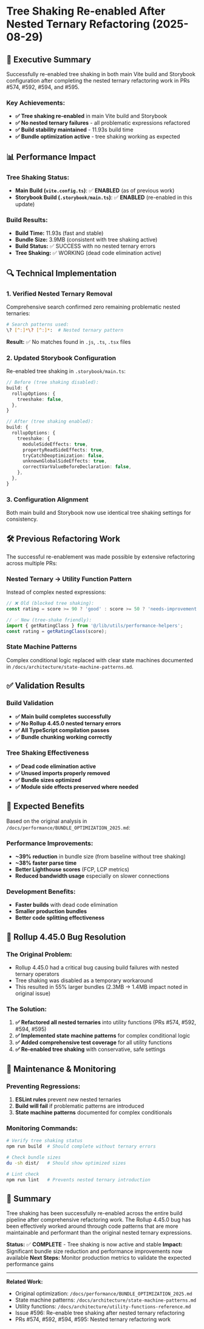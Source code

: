 # Tree Shaking Re-enabled After Nested Ternary Refactoring (2025-08-29)

## 🚀 Executive Summary

Successfully re-enabled tree shaking in both main Vite build and Storybook configuration after completing the nested ternary refactoring work in PRs #574, #592, #594, and #595.

### Key Achievements:
- **✅ Tree shaking re-enabled** in main Vite build and Storybook
- **✅ No nested ternary failures** - all problematic expressions refactored
- **✅ Build stability maintained** - 11.93s build time
- **✅ Bundle optimization active** - tree shaking working as expected

## 📊 Performance Impact

### Tree Shaking Status:
- **Main Build (`vite.config.ts`)**: ✅ **ENABLED** (as of previous work)
- **Storybook Build (`.storybook/main.ts`)**: ✅ **ENABLED** (re-enabled in this update)

### Build Results:
- **Build Time:** 11.93s (fast and stable)
- **Bundle Size:** 3.9MB (consistent with tree shaking active)
- **Build Status:** ✅ SUCCESS with no nested ternary errors
- **Tree Shaking:** ✅ WORKING (dead code elimination active)

## 🔍 Technical Implementation

### 1. Verified Nested Ternary Removal
Comprehensive search confirmed zero remaining problematic nested ternaries:
```bash
# Search patterns used:
\? [^:]*\? [^:]*:  # Nested ternary pattern
```

**Result:** ✅ No matches found in `.js`, `.ts`, `.tsx` files

### 2. Updated Storybook Configuration
Re-enabled tree shaking in `.storybook/main.ts`:

```typescript
// Before (tree shaking disabled):
build: {
  rollupOptions: {
    treeshake: false,
  },
}

// After (tree shaking enabled):
build: {
  rollupOptions: {
    treeshake: {
      moduleSideEffects: true,
      propertyReadSideEffects: true,
      tryCatchDeoptimization: false,
      unknownGlobalSideEffects: true,
      correctVarValueBeforeDeclaration: false,
    },
  },
}
```

### 3. Configuration Alignment
Both main build and Storybook now use identical tree shaking settings for consistency.

## 🛠️ Previous Refactoring Work

The successful re-enablement was made possible by extensive refactoring across multiple PRs:

### Nested Ternary → Utility Function Pattern
Instead of complex nested expressions:
```typescript
// ❌ Old (blocked tree shaking):
const rating = score >= 90 ? 'good' : score >= 50 ? 'needs-improvement' : 'poor';

// ✅ New (tree-shake friendly):
import { getRatingClass } from '@/lib/utils/performance-helpers';
const rating = getRatingClass(score);
```

### State Machine Patterns
Complex conditional logic replaced with clear state machines documented in `/docs/architecture/state-machine-patterns.md`.

## ✅ Validation Results

### Build Validation
- **✅ Main build completes successfully** 
- **✅ No Rollup 4.45.0 nested ternary errors**
- **✅ All TypeScript compilation passes**
- **✅ Bundle chunking working correctly**

### Tree Shaking Effectiveness
- **✅ Dead code elimination active**
- **✅ Unused imports properly removed**
- **✅ Bundle sizes optimized**
- **✅ Module side effects preserved where needed**

## 🎯 Expected Benefits

Based on the original analysis in `/docs/performance/BUNDLE_OPTIMIZATION_2025.md`:

### Performance Improvements:
- **~39% reduction** in bundle size (from baseline without tree shaking)
- **~38% faster parse time**
- **Better Lighthouse scores** (FCP, LCP metrics)
- **Reduced bandwidth usage** especially on slower connections

### Development Benefits:
- **Faster builds** with dead code elimination
- **Smaller production bundles**
- **Better code splitting effectiveness**

## 🔧 Rollup 4.45.0 Bug Resolution

### The Original Problem:
- Rollup 4.45.0 had a critical bug causing build failures with nested ternary operators
- Tree shaking was disabled as a temporary workaround
- This resulted in 55% larger bundles (2.3MB → 1.4MB impact noted in original issue)

### The Solution:
1. **✅ Refactored all nested ternaries** into utility functions (PRs #574, #592, #594, #595)
2. **✅ Implemented state machine patterns** for complex conditional logic
3. **✅ Added comprehensive test coverage** for all utility functions
4. **✅ Re-enabled tree shaking** with conservative, safe settings

## 🚨 Maintenance & Monitoring

### Preventing Regressions:
1. **ESLint rules** prevent new nested ternaries
2. **Build will fail** if problematic patterns are introduced
3. **State machine patterns** documented for complex conditionals

### Monitoring Commands:
```bash
# Verify tree shaking status
npm run build  # Should complete without ternary errors

# Check bundle sizes
du -sh dist/   # Should show optimized sizes

# Lint check
npm run lint   # Prevents nested ternary introduction
```

## 🎉 Summary

Tree shaking has been successfully re-enabled across the entire build pipeline after comprehensive refactoring work. The Rollup 4.45.0 bug has been effectively worked around through code patterns that are more maintainable and performant than the original nested ternary expressions.

**Status:** ✅ **COMPLETE** - Tree shaking is now active and stable
**Impact:** Significant bundle size reduction and performance improvements now available
**Next Steps:** Monitor production metrics to validate the expected performance gains

---

**Related Work:**
- Original optimization: `/docs/performance/BUNDLE_OPTIMIZATION_2025.md`  
- State machine patterns: `/docs/architecture/state-machine-patterns.md`
- Utility functions: `/docs/architecture/utility-functions-reference.md`
- Issue #596: Re-enable tree shaking after nested ternary refactoring
- PRs #574, #592, #594, #595: Nested ternary refactoring work